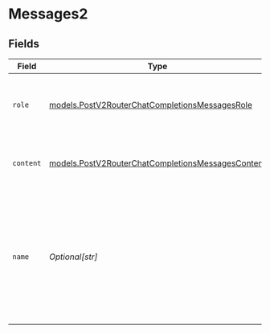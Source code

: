 # Messages2


## Fields

| Field                                                                                                                        | Type                                                                                                                         | Required                                                                                                                     | Description                                                                                                                  |
| ---------------------------------------------------------------------------------------------------------------------------- | ---------------------------------------------------------------------------------------------------------------------------- | ---------------------------------------------------------------------------------------------------------------------------- | ---------------------------------------------------------------------------------------------------------------------------- |
| `role`                                                                                                                       | [models.PostV2RouterChatCompletionsMessagesRole](../models/postv2routerchatcompletionsmessagesrole.md)                       | :heavy_check_mark:                                                                                                           | The role of the messages author, in this case **user**.                                                                      |
| `content`                                                                                                                    | [models.PostV2RouterChatCompletionsMessagesContent](../models/postv2routerchatcompletionsmessagescontent.md)                 | :heavy_check_mark:                                                                                                           | The contents of a particular role's message.                                                                                 |
| `name`                                                                                                                       | *Optional[str]*                                                                                                              | :heavy_minus_sign:                                                                                                           | An optional name for the participant. Provides the model information to differentiate between participants of the same role. |